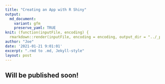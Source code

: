 ```yaml
---
title: "Creating an App with R Shiny"
output:
  md_document:
    variant: gfm
    preserve_yaml: TRUE
knit: (function(inputFile, encoding) {
  rmarkdown::render(inputFile, encoding = encoding, output_dir = "../_posts") })
author: "Joe"
date: '2021-01-21 9:01:01'
excerpt: ".rmd to .md, Jekyll-style"
layout: post
---
```


## Will be published soon!
